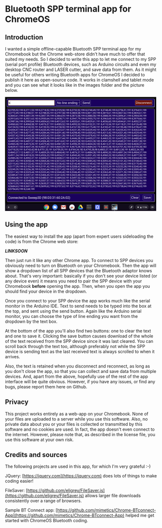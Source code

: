 # Bluetooth SPP terminal app for ChromeOS

## Introduction

I wanted a simple offline-capable Bluetooth SPP terminal app for my Chromebook but the Chrome web-store didn't have much to offer that suited my needs. So I decided to write this app to let me connect to my SPP (serial port profile) Bluetooth devices, such as Arduino circuits and even my desktop CNC router and LASER cutter, and save data from them. As it might be useful for others writing Bluetooth apps for ChromeOS I decided to publish it here as open-source code. It works in clamshell and tablet mode and you can see what it looks like in the images folder and the picture below.

![Screenshot](https://github.com/drandrewthomas/ChromeOS_Bluetooth_SPP_terminal/blob/master/images/screenshot.png)

## Using the app

The easiest way to install the app (apart from expert users sideloading the code) is from the Chrome web store:

***LINKSOON***

Then just run it like any other Chrome app. To connect to SPP devices you obviously need to turn on Bluetooth on your Chromebook. Then the app will show a dropdown list of all SPP devices that the Bluetooth adaptor knows about. That's very important: basically if you don't see your device listed (or any device even) it means you need to pair the SPP device with your Chromebook **before** opening the app. Then, when you open the app you should find your device in the dropdown.

Once you connect to your SPP device the app works much like the serial monitor in the Arduino IDE. Text to send needs to be typed into the box at the top, and sent using the send button. Again like the Arduino serial monitor, you can choose the type of line ending you want from the dropdown by the text box.

At the bottom of the app you'll also find two buttons: one to clear the text and one to save it. Clicking the save button causes download of the whole of the text received from the SPP device since it was last cleared. You can scroll back through the text too, although preferably not while the SPP device is sending text as the last received text is always scrolled to when it arrives.

Also, the text is retained when you disconnect and reconnect, as long as you don't close the app, so that you can collect and save data from multiple devices. And, apart from the above, hopefully use of the rest of the app interface will be quite obvious. However, if you have any issues, or find any bugs, please report them here on Github.

## Privacy

This project works entirely as a web-app on your Chromebook. None of your files are uploaded to a server while you use this software. Also, no private data about you or your files is collected or transmitted by this software and no cookies are used. In fact, the app doesn't even connect to the internet. However, please note that, as described in the license file, you use this software at your own risk.

## Credits and sources

The following projects are used in this app, for which I'm very grateful :-)

JQuery: [https://jquery.com](https://jquery.com) does lots of things to make coding easier!

FileSaver: [https://github.com/eligrey/FileSaver.js](https://github.com/eligrey/FileSaver.js) allows larger file downloads consistently over a range of browsers.

Sample BT Connect app: [https://github.com/mimetics/Chrome-BTconnect-App](https://github.com/mimetics/Chrome-BTconnect-App) helped me get started with ChromeOS Bluetooth coding.
